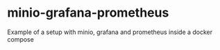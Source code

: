 # minio-grafana-prometheus
Example of a setup with minio, grafana and prometheus inside a docker compose
